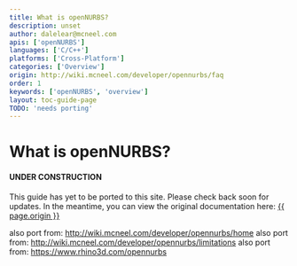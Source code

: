 ```yaml
---
title: What is openNURBS?
description: unset
author: dalelear@mcneel.com
apis: ['openNURBS']
languages: ['C/C++']
platforms: ['Cross-Platform']
categories: ['Overview']
origin: http://wiki.mcneel.com/developer/opennurbs/faq
order: 1
keywords: ['openNURBS', 'overview']
layout: toc-guide-page
TODO: 'needs porting'
---
```


# What is openNURBS?

<div class="bs-callout bs-callout-danger">
  <h4>UNDER CONSTRUCTION</h4>
  <p>This guide has yet to be ported to this site.  Please check back soon for updates.  
  In the meantime, you can view the original documentation here:
  <a href="{{ page.origin }}">{{ page.origin }}</a></p>
</div>

also port from: http://wiki.mcneel.com/developer/opennurbs/home
also port from: http://wiki.mcneel.com/developer/opennurbs/limitations
also port from: https://www.rhino3d.com/opennurbs

